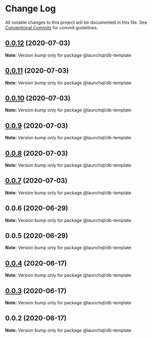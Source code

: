 # Change Log

All notable changes to this project will be documented in this file.
See [Conventional Commits](https://conventionalcommits.org) for commit guidelines.

## [0.0.12](https://github.com/launchql/launchql-db/compare/@launchql/db-template@0.0.11...@launchql/db-template@0.0.12) (2020-07-03)

**Note:** Version bump only for package @launchql/db-template





## [0.0.11](https://github.com/launchql/launchql-db/compare/@launchql/db-template@0.0.10...@launchql/db-template@0.0.11) (2020-07-03)

**Note:** Version bump only for package @launchql/db-template





## [0.0.10](https://github.com/launchql/launchql-db/compare/@launchql/db-template@0.0.9...@launchql/db-template@0.0.10) (2020-07-03)

**Note:** Version bump only for package @launchql/db-template





## [0.0.9](https://github.com/launchql/launchql-db/compare/@launchql/db-template@0.0.8...@launchql/db-template@0.0.9) (2020-07-03)

**Note:** Version bump only for package @launchql/db-template





## [0.0.8](https://github.com/launchql/launchql-db/compare/@launchql/db-template@0.0.7...@launchql/db-template@0.0.8) (2020-07-03)

**Note:** Version bump only for package @launchql/db-template





## [0.0.7](https://github.com/launchql/launchql-db/compare/@launchql/db-template@0.0.6...@launchql/db-template@0.0.7) (2020-07-03)

**Note:** Version bump only for package @launchql/db-template





## 0.0.6 (2020-06-29)

**Note:** Version bump only for package @launchql/db-template





## 0.0.5 (2020-06-29)

**Note:** Version bump only for package @launchql/db-template





## [0.0.4](https://github.com/launchql/launchql-db/compare/@launchql/db-template@0.0.3...@launchql/db-template@0.0.4) (2020-06-17)

**Note:** Version bump only for package @launchql/db-template





## [0.0.3](https://github.com/launchql/launchql-db/compare/@launchql/db-template@0.0.2...@launchql/db-template@0.0.3) (2020-06-17)

**Note:** Version bump only for package @launchql/db-template





## 0.0.2 (2020-06-17)

**Note:** Version bump only for package @launchql/db-template
